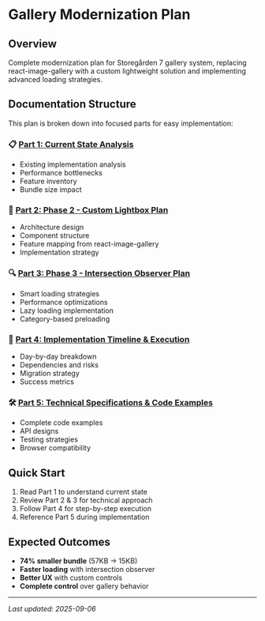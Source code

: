 # Gallery Modernization Plan

## Overview
Complete modernization plan for Storegården 7 gallery system, replacing react-image-gallery with a custom lightweight solution and implementing advanced loading strategies.

## Documentation Structure

This plan is broken down into focused parts for easy implementation:

### 📋 [Part 1: Current State Analysis](./part-1-current-state.md)
- Existing implementation analysis
- Performance bottlenecks
- Feature inventory
- Bundle size impact

### 🎯 [Part 2: Phase 2 - Custom Lightbox Plan](./part-2-custom-lightbox.md)
- Architecture design
- Component structure
- Feature mapping from react-image-gallery
- Implementation strategy

### 🔍 [Part 3: Phase 3 - Intersection Observer Plan](./part-3-intersection-observer.md)
- Smart loading strategies
- Performance optimizations
- Lazy loading implementation
- Category-based preloading

### 📅 [Part 4: Implementation Timeline & Execution](./part-4-timeline-execution.md)
- Day-by-day breakdown
- Dependencies and risks
- Migration strategy
- Success metrics

### 🛠️ [Part 5: Technical Specifications & Code Examples](./part-5-technical-specs.md)
- Complete code examples
- API designs
- Testing strategies
- Browser compatibility

## Quick Start
1. Read Part 1 to understand current state
2. Review Part 2 & 3 for technical approach
3. Follow Part 4 for step-by-step execution
4. Reference Part 5 during implementation

## Expected Outcomes
- **74% smaller bundle** (57KB → 15KB)
- **Faster loading** with intersection observer
- **Better UX** with custom controls
- **Complete control** over gallery behavior

---
*Last updated: 2025-09-06*